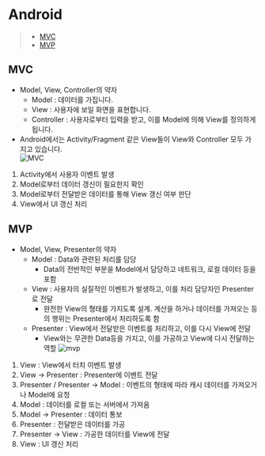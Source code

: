 # Android
>- [MVC](#mvc)
>- [MVP](#mvp)

<a name="mvc"></a>
## MVC
- Model, View, Controller의 약자
  - Model : 데이터를 가집니다.
  - View : 사용자에 보일 화면을 표현합니다.
  - Controller : 사용자로부터 입력을 받고, 이를 Model에 의해 View를 정의하게 됩니다.
- Android에서는 Activity/Fragment 같은 View들이 View와 Controller 모두 가지고 있습니다.  
![MVC](https://user-images.githubusercontent.com/44170716/90515128-24b24780-e19d-11ea-8387-cad480e602b1.PNG)
1. Activity에서 사용자 이벤트 발생
2. Model로부터 데이터 갱신이 필요한지 확인
3. Model로부터 전달받은 데이터를 통해 View 갱신 여부 판단
4. View에서 UI 갱신 처리

<a name="mvp"></a>
## MVP
- Model, View, Presenter의 약자
  - Model : Data와 관련된 처리를 담당
    - Data의 전반적인 부분을 Model에서 담당하고 네트워크, 로컬 데이터 등을 포함
  - View : 사용자의 실질적인 이벤트가 발생하고, 이를 처리 담당자인 Presenter로 전달
    - 완전한 View의 형태를 가지도록 설계. 계산을 하거나 데이터를 가져오는 등의 행위는 Presenter에서 처리하도록 함
  - Presenter : View에서 전달받은 이벤트를 처리하고, 이를 다시 View에 전달
    - View와는 무관한 Data등을 가지고, 이를 가공하고 View에 다시 전달하는 역할
![mvp](https://user-images.githubusercontent.com/44170716/90516283-bbcbcf00-e19e-11ea-9c1a-acfae3d81295.PNG)
1. View : View에서 터치 이벤트 발생
2. View -> Presenter : Presenter에 이벤트 전달
3. Presenter / Presenter -> Model : 이벤트의 형태에 따라 캐시 데이터를 가져오거나 Model에 요청
4. Model : 데이터를 로컬 또는 서버에서 가져옴
5. Model -> Presenter : 데이터 통보
6. Presenter : 전달받은 데이터를 가공
7. Presenter -> View : 가공한 데이터를 View에 전달
8. View : UI 갱신 처리
